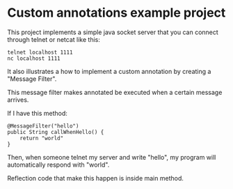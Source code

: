 # Custom annotations example project

This project implements a simple java socket server that you can connect through telnet or netcat like this:

    telnet localhost 1111
    nc localhost 1111

It also illustrates a how to implement a custom annotation by creating a "Message Filter".

This message filter makes annotated be executed when a certain message arrives.

If I have this method:

    @MessageFilter("hello")
    public String callWhenHello() {
        return "world"
    }

Then, when someone telnet my server and write "hello", my program will automatically respond with "world".

Reflection code that make this happen is inside main method.